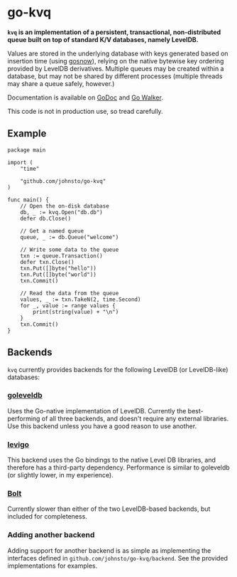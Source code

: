 go-kvq
======

**`kvq` is an implementation of a persistent, transactional, non-distributed 
queue built on top of standard K/V databases, namely LevelDB.**

Values are stored in the underlying database with keys generated based on
insertion time (using [gosnow](https://github.com/sdming/gosnow)), relying on
the native bytewise key ordering provided by LevelDB derivatives. Multiple 
queues may be created within a database, but may not be shared by different
processes (multiple threads may share a queue safely, however.)

Documentation is available on [GoDoc](https://godoc.org/github.com/johnsto/go-kvq) and [Go Walker](https://gowalker.org/github.com/johnsto/go-kvq).

This code is not in production use, so tread carefully.

## Example

```
package main

import (
	"time"

	"github.com/johnsto/go-kvq"
)

func main() {
	// Open the on-disk database
	db, _ := kvq.Open("db.db")
	defer db.Close()

	// Get a named queue
	queue, _ := db.Queue("welcome")

	// Write some data to the queue
	txn := queue.Transaction()
	defer txn.Close()
	txn.Put([]byte("hello"))
	txn.Put([]byte("world"))
	txn.Commit()

	// Read the data from the queue
	values, _ := txn.TakeN(2, time.Second)
	for _, value := range values {
		print(string(value) + "\n")
	}
	txn.Commit()
}

```

## Backends
`kvq` currently provides backends for the following LevelDB (or LevelDB-like)
databases:

### [goleveldb](https://github.com/syndtr/goleveldb)
Uses the Go-native implementation of LevelDB. Currently the best-performing of
all three backends, and doesn't require any external libraries. Use this
backend unless you have a good reason to use another.

### [levigo](https://github.com/jmhodges/levigo)
This backend uses the Go bindings to the native Level DB libraries, and
therefore has a third-party dependency. Performance is similar to goleveldb
(or slightly lower, in my experience).

### [Bolt](https://github.com/boltdb/bolt)
Currently slower than either of the two LevelDB-based backends, but included
for completeness.

### Adding another backend
Adding support for another backend is as simple as implementing the interfaces
defined in `github.com/johnsto/go-kvq/backend`. See the provided
implementations for examples.

